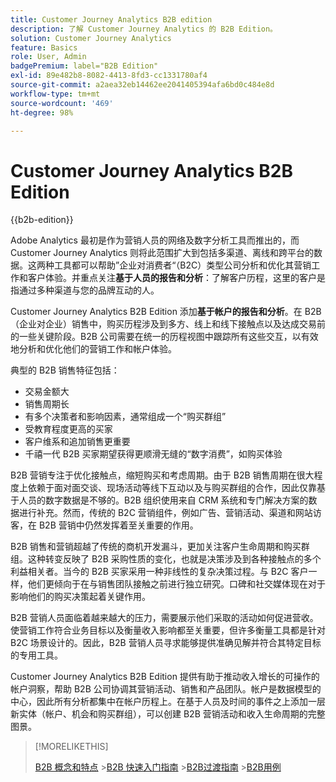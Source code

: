 ```yaml
---
title: Customer Journey Analytics B2B edition
description: 了解 Customer Journey Analytics 的 B2B Edition。
solution: Customer Journey Analytics
feature: Basics
role: User, Admin
badgePremium: label="B2B Edition"
exl-id: 89e482b8-8082-4413-8fd3-cc1331780af4
source-git-commit: a2aea32eb14462ee2041405394afa6bd0c484e8d
workflow-type: tm+mt
source-wordcount: '469'
ht-degree: 98%

---
```



# Customer Journey Analytics B2B Edition

{{b2b-edition}}

Adobe Analytics 最初是作为营销人员的网络及数字分析工具而推出的，而 Customer Journey Analytics 则将此范围扩大到包括多渠道、离线和跨平台的数据。这两种工具都可以帮助”企业对消费者“（B2C）类型公司分析和优化其营销工作和客户体验。并重点关注&#x200B;**基于人员的报告和分析**：了解客户历程，这里的客户是指通过多种渠道与您的品牌互动的人。

Customer Journey Analytics B2B Edition 添加&#x200B;**基于帐户的报告和分析**。在 B2B（企业对企业）销售中，购买历程涉及到多方、线上和线下接触点以及达成交易前的一些关键阶段。B2B 公司需要在统一的历程视图中跟踪所有这些交互，以有效地分析和优化他们的营销工作和帐户体验。

典型的 B2B 销售特征包括：

* 交易金额大
* 销售周期长
* 有多个决策者和影响因素，通常组成一个“购买群组”
* 受教育程度更高的买家
* 客户维系和追加销售更重要
* 千禧一代 B2B 买家期望获得更顺滑无缝的“数字消费”，如购买体验

B2B 营销专注于优化接触点，缩短购买和考虑周期。由于 B2B 销售周期在很大程度上依赖于面对面交谈、现场活动等线下互动以及与购买群组的合作，因此仅靠基于人员的数字数据是不够的。B2B 组织使用来自 CRM 系统和专门解决方案的数据进行补充。然而，传统的 B2C 营销组件，例如广告、营销活动、渠道和网站访客，在 B2B 营销中仍然发挥着至关重要的作用。

B2B 销售和营销超越了传统的商机开发漏斗，更加关注客户生命周期和购买群组。这种转变反映了 B2B 采购性质的变化，也就是决策涉及到各种接触点的多个利益相关者。当今的 B2B 买家采用一种非线性的复杂决策过程。与 B2C 客户一样，他们更倾向于在与销售团队接触之前进行独立研究。口碑和社交媒体现在对于影响他们的购买决策起着关键作用。

B2B 营销人员面临着越来越大的压力，需要展示他们采取的活动如何促进营收。使营销工作符合业务目标以及衡量收入影响都至关重要，但许多衡量工具都是针对 B2C 场景设计的。因此，B2B 营销人员寻求能够提供准确见解并符合其特定目标的专用工具。

Customer Journey Analytics B2B Edition 提供有助于推动收入增长的可操作的帐户洞察，帮助 B2B 公司协调其营销活动、销售和产品团队。帐户是数据模型的中心，因此所有分析都集中在帐户历程上。在基于人员及时间的事件之上添加一层新实体（帐户、机会和购买群组），可以创建 B2B 营销活动和收入生命周期的完整图景。


>[!MORELIKETHIS]
>
>[B2B 概念和特点](cja-b2b-concepts-features.md)
>&#x200B;>[B2B 快速入门指南](cja-b2b-quick-start-guide.md)
>&#x200B;>[B2B过渡指南](cja-b2b-transition.md)
>&#x200B;>[B2B用例](/help/use-cases/b2b/b2b-edition/use-cases-overview.md)
>
